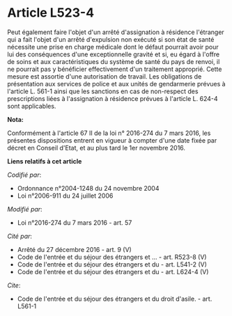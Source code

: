 # Article L523-4

Peut également faire l'objet d'un arrêté d'assignation à résidence l'étranger qui a fait l'objet d'un arrêté d'expulsion non
exécuté si son état de santé nécessite une prise en charge médicale dont le défaut pourrait avoir pour lui des conséquences
d'une exceptionnelle gravité et si, eu égard à l'offre de soins et aux caractéristiques du système de santé du pays de
renvoi, il ne pourrait pas y bénéficier effectivement d'un traitement approprié.  Cette mesure est assortie d'une
autorisation de travail. Les obligations de présentation aux services de police et aux unités de gendarmerie prévues à
l'article L. 561-1 ainsi que les sanctions en cas de non-respect des prescriptions liées à l'assignation à résidence prévues
à l'article L. 624-4 sont applicables.

**Nota:**

Conformément à l'article 67 II de la loi n° 2016-274 du 7 mars 2016, les présentes dispositions entrent en vigueur à compter
d'une date fixée par décret en Conseil d'Etat, et au plus tard le 1er novembre 2016.

**Liens relatifs à cet article**

_Codifié par_:

  - Ordonnance n°2004-1248 du 24 novembre 2004
  - Loi n°2006-911 du 24 juillet 2006

_Modifié par_:

  - Loi n°2016-274 du 7 mars 2016 - art. 57

_Cité par_:

  - Arrêté du 27 décembre 2016 - art. 9 (V)
  - Code de l'entrée et du séjour des étrangers et ... - art. R523-8 (V)
  - Code de l'entrée et du séjour des étrangers et du  - art. L541-2 (V)
  - Code de l'entrée et du séjour des étrangers et du  - art. L624-4 (V)

_Cite_:

  - Code de l'entrée et du séjour des étrangers et du droit d'asile. - art. L561-1
